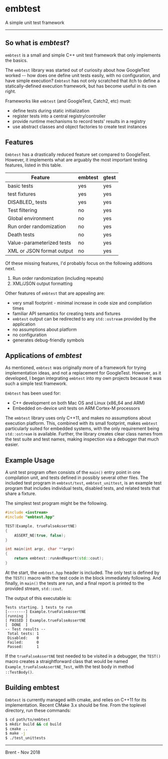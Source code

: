 # embtest
A simple unit test framework

---

## So what is *embtest*?

`embtest` is a small and simple C++ unit test framework that only
implements the basics.

The `embtest` library was started out of curiosity about how GoogleTest
worked -- how does one define unit tests easily, with no configuration,
and have simple execution? `Embtest` has not only scratched that itch
to define a statically-defined execution framework, but has become
useful in its own right.

Frameworks like `embtest` (and GoogleTest, Catch2, etc) must:
* define tests during static initialization
* register tests into a central registry/controller
* provide runtime mechanisms to record tests' results in a registry
* use abstract classes and object factories to create test instances

## Features

`Embtest` has a drastically reduced feature set compared to GoogleTest.
However, it implements what are arguably the most important testing
features, listed in this table.

Feature                   | embtest | gtest
------------------------- | ------- | -----
basic tests               | yes     | yes
test fixtures             | yes     | yes
DISABLED_ tests           | yes     | yes
Test filtering            | no      | yes
Global environment        | no      | yes
Run order randomization   | no      | yes
Death tests               | no      | yes
Value-parameterized tests | no      | yes
XML or JSON format output | no      | yes

Of these missing features, I'd probably focus on the
following additions next.
1. Run order randomization (including repeats)
2. XML/JSON output formatting

Other features of `embtest` that are appealing are:
* very small footprint - minimal increase in code size and compilation times
* familiar API semantics for creating tests and fixtures
* `embtest` output can be redirected to any `std::ostream` provided by the application
* no assumptions about platform
* no configuration
* generates debug-friendly symbols

## Applications of *embtest*

As mentioned, `embtest` was originally more of a framework for
trying implementation ideas, and not a replacement for
GoogleTest. However, as it developed, I began integrating `embtest`
into my own projects because it was such a simple test framework.

`Embtest` has been used for:
* C++ development on both Mac OS and Linux (x86_64 and ARM)
* Embedded on-device unit tests on ARM Cortex-M processors

The `embtest` library uses only C++11, and makes no assumptions
about execution platform. This, combined with its small footprint,
makes `embtest` particularly suited for embedded systems, with the
only requirement being `std::ostream` is available. Further,
the library creates clear class names from the test suite and
test names, making inspection via a debugger that much easier.

## Example Usage

A unit test program often consists of the `main()` entry point
in one compilation unit, and tests defined in possibly several
other files. The included test program in `embtest/test`, `embtest_unittest`,
is an example test program that includes individual tests, disabled tests,
and related tests that share a fixture.

The simplest test program might be the following.

```cpp
#include <iostream>
#include "embtest.hpp"

TEST(Example, trueFalseAssertNE)
{
    ASSERT_NE(true, false);
}

int main(int argc, char **argv)
{
    return embtest::runAndReport(std::cout);
}
```

At the start, the `embtest.hpp` header is included. The only test
is defined by the `TEST()` macro with the test code in the block immediately
following. And finally, in `main()` the tests are run, and a final report is
printed to the provided stream, `std::cout`.

The output of this executable is:

```
Tests starting. 1 tests to run
[--------] Example.trueFalseAssertNE
[running ]
[ PASSED ] Example.trueFalseAssertNE
[  DONE  ]
-- Test results --
 Total tests: 1
 Disabled:    0
 Failed:      0
 Passed:      1
```

If the `trueFalseAssertNE` test needed to be visited in a debugger,
the `TEST()` macro creates a straightforward class that would be named
`Example_trueFalseAssertNE_Test`, with the test body in method `::TestBody()`.

## Building embtest

`Embtest` is currently managed with cmake, and relies on C++11 for its
implementation. Recent CMake 3.x should be fine. From the
toplevel directory, run these commands:

```sh
$ cd path/to/embtest
$ mkdir build && cd build
$ cmake ..
$ make -j
$ ./test_unittests
```

---

Brent - Nov 2018
